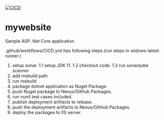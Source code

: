 [![CICD](https://github.com/tamilselvansellamuthu/mywebsite/actions/workflows/CICD.yml/badge.svg?branch=main)](https://github.com/tamilselvansellamuthu/mywebsite/actions/workflows/CICD.yml)
# mywebsite

Sample ASP .Net Core application.

.github/workflows/CICD.yml has following steps.(run steps in widows-latest runner.)

1) setup sonar.
  1.1 setup JDK 11.
  1.2 checkout code.
  1.3 run sonarqube scanner  
2) add msbuild path
3) run msbuild
4) package dotnet application as Nuget Package.
5) push Nuget package to Nexus/GitHub Packages.
6) run nunit test cases included.
7) publish deployment artifacts to release.
8) push the deployment artifacts to Nexus/GitHub Packages.
9) deploy the packages to IIS server.
